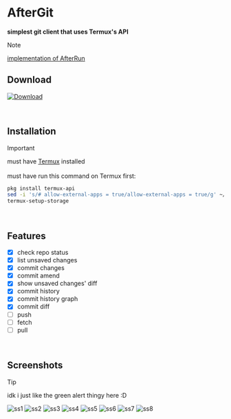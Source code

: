 # AfterGit

**simplest git client that uses Termux's API**

> [!NOTE]
> [implementation of AfterRun](https://github.com/IMOitself/AfterRun)

## Download

[![Download](https://img.shields.io/badge/compiled.apk-blue?style=for-the-badge)](https://github.com/IMOitself/AfterGit/blob/master/compiled.apk)

<br>

## Installation
> [!IMPORTANT]
> must have [Termux](https://f-droid.org/en/packages/com.termux/)   installed <br><br>
>  must have run this command on Termux first:
> ```bash
> pkg install termux-api
> sed -i 's/# allow-external-apps = true/allow-external-apps = true/g' ~/.termux/termux.properties
> termux-setup-storage
> ```
<br>

## Features

- [x] check repo status
- [x] list unsaved changes
- [x] commit changes
- [x] commit amend
- [x] show unsaved changes' diff
- [x] commit history
- [x] commit history graph
- [x] commit diff
- [ ] push
- [ ] fetch
- [ ] pull

<br>

## Screenshots

> [!TIP]
> idk i just like the green alert thingy here :D

![ss1](assets/ss1_home.jpg)
![ss2](assets/ss2_commit.jpg)
![ss3](assets/ss3_diff.jpg)
![ss4](assets/ss4_logs.jpg)
![ss5](assets/ss5_logs.jpg)
![ss6](assets/ss6_commit_desc.jpg)
![ss7](assets/ss7_status.jpg)
![ss8](assets/ss8_coming_soon.jpg)
